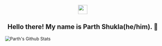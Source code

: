 <p align='center'>
<a href="https://www.linkedin.com/in/parthsh/"><img height="30" src="https://github.com/stephenajulu/WaylonWalker/blob/main/icon/linkedin.png?raw=true"></a>
</p>

<h2 align="center">Hello there! My name is Parth Shukla(he/him). 👋</h2>
<p align="center">

</p>

![Parth's Github Stats](https://github-readme-stats.vercel.app/api?username=ParthS28&show_icons=true&theme=vue-dark)
